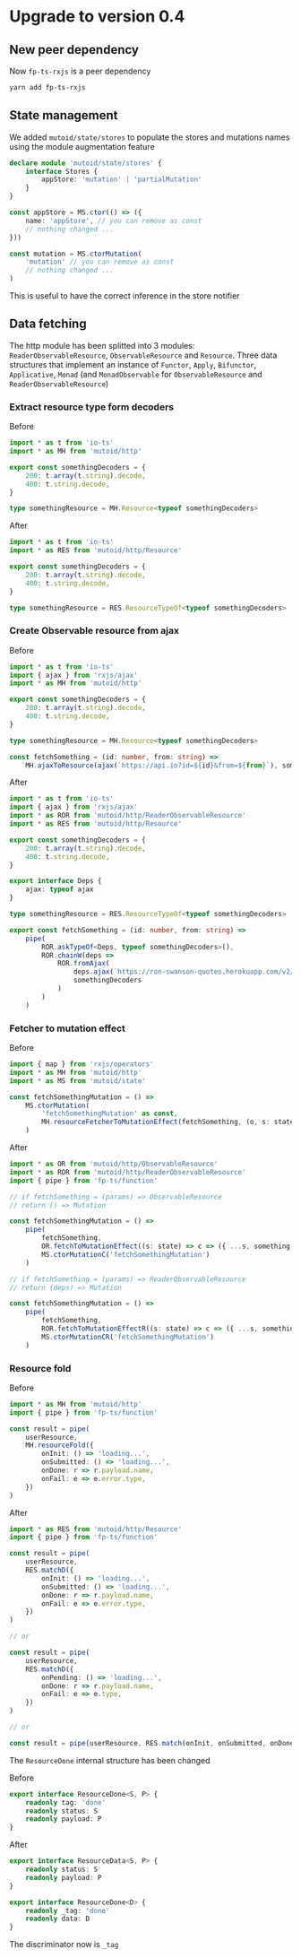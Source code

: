 # Upgrade to version 0.4

## New peer dependency

Now `fp-ts-rxjs` is a peer dependency

```sh
yarn add fp-ts-rxjs
```

## State management

We added `mutoid/state/stores` to populate the stores and mutations names using the module augmentation feature

```typescript
declare module 'mutoid/state/stores' {
    interface Stores {
        appStore: 'mutation' | 'partialMutation'
    }
}

const appStore = MS.ctor(() => ({
    name: 'appStore', // you can remove as const
    // nothing changed ...
}))

const mutation = MS.ctorMutation(
    'mutation' // you can remove as const
    // nothing changed ...
)
```

This is useful to have the correct inference in the store notifier

## Data fetching

The http module has been splitted into 3 modules: `ReaderObservableResource`, `ObservableResource` and `Resource`. Three data structures that implement an instance of `Functor`, `Apply`, `Bifunctor`, `Applicative`, `Monad` (and `MonadObservable` for `ObservableResource` and `ReaderObservableResource`)

### Extract resource type form decoders

Before

```ts
import * as t from 'io-ts'
import * as MH from 'mutoid/http'

export const somethingDecoders = {
    200: t.array(t.string).decode,
    400: t.string.decode,
}

type somethingResource = MH.Resource<typeof somethingDecoders>
```

After

```ts
import * as t from 'io-ts'
import * as RES from 'mutoid/http/Resource'

export const somethingDecoders = {
    200: t.array(t.string).decode,
    400: t.string.decode,
}

type somethingResource = RES.ResourceTypeOf<typeof somethingDecoders>
```

### Create Observable resource from ajax

Before

```ts
import * as t from 'io-ts'
import { ajax } from 'rxjs/ajax'
import * as MH from 'mutoid/http'

export const somethingDecoders = {
    200: t.array(t.string).decode,
    400: t.string.decode,
}

type somethingResource = MH.Resource<typeof somethingDecoders>

const fetchSomething = (id: number, from: string) =>
    MH.ajaxToResource(ajax(`https://api.io?id=${id}&from=${from}`), somethingDecoders)
```

After

```ts
import * as t from 'io-ts'
import { ajax } from 'rxjs/ajax'
import * as ROR from 'mutoid/http/ReaderObservableResource'
import * as RES from 'mutoid/http/Resource'

export const somethingDecoders = {
    200: t.array(t.string).decode,
    400: t.string.decode,
}

export interface Deps {
    ajax: typeof ajax
}

type somethingResource = RES.ResourceTypeOf<typeof somethingDecoders>

export const fetchSomething = (id: number, from: string) =>
    pipe(
        ROR.askTypeOf<Deps, typeof somethingDecoders>(),
        ROR.chainW(deps =>
            ROR.fromAjax(
                deps.ajax(`https://ron-swanson-quotes.herokuapp.com/v2/quotes?id=${id}&from=${from}`),
                somethingDecoders
            )
        )
    )
```

### Fetcher to mutation effect

Before

```ts
import { map } from 'rxjs/operators'
import * as MH from 'mutoid/http'
import * as MS from 'mutoid/state'

const fetchSomethingMutation = () =>
    MS.ctorMutation(
        'fetchSomethingMutation' as const,
        MH.resourceFetcherToMutationEffect(fetchSomething, (o, s: state) => o.pipe(map(c => ({ ...s, something: c }))))
    )
```

After

```ts
import * as OR from 'mutoid/http/ObservableResource'
import * as ROR from 'mutoid/http/ReaderObservableResource'
import { pipe } from 'fp-ts/function'

// if fetchSomething = (params) => ObservableResource
// return () => Mutation

const fetchSomethingMutation = () =>
    pipe(
        fetchSomething,
        OR.fetchToMutationEffect((s: state) => c => ({ ...s, something: c })),
        MS.ctorMutationC('fetchSomethingMutation')
    )

// if fetchSomething = (params) => ReaderObservableResource
// return (deps) => Mutation

const fetchSomethingMutation = () =>
    pipe(
        fetchSomething,
        ROR.fetchToMutationEffectR((s: state) => c => ({ ...s, something: c })),
        MS.ctorMutationCR('fetchSomethingMutation')
    )
```

### Resource fold

Before

```ts
import * as MH from 'mutoid/http'
import { pipe } from 'fp-ts/function'

const result = pipe(
    userResource,
    MH.resourceFold({
        onInit: () => 'loading...',
        onSubmitted: () => 'loading...',
        onDone: r => r.payload.name,
        onFail: e => e.error.type,
    })
)
```

After

```ts
import * as RES from 'mutoid/http/Resource'
import { pipe } from 'fp-ts/function'

const result = pipe(
    userResource,
    RES.matchD({
        onInit: () => 'loading...',
        onSubmitted: () => 'loading...',
        onDone: r => r.payload.name,
        onFail: e => e.error.type,
    })
)

// or

const result = pipe(
    userResource,
    RES.matchD({
        onPending: () => 'loading...',
        onDone: r => r.payload.name,
        onFail: e => e.type,
    })
)

// or

const result = pipe(userResource, RES.match(onInit, onSubmitted, onDone, onFail))
```

The `ResourceDone` internal structure has been changed

Before

```ts
export interface ResourceDone<S, P> {
    readonly tag: 'done'
    readonly status: S
    readonly payload: P
}
```

After

```ts
export interface ResourceData<S, P> {
    readonly status: S
    readonly payload: P
}

export interface ResourceDone<D> {
    readonly _tag: 'done'
    readonly data: D
}
```

The discriminator now is `_tag`
